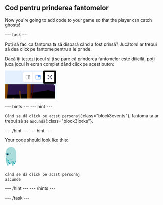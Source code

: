 ## Cod pentru prinderea fantomelor

Now you're going to add code to your game so that the player can catch ghosts!

\--- task \---

Poți să faci ca fantoma ta să dispară când a fost prinsă? Jucătorul ar trebui să dea click pe fantome pentru a le prinde.

Dacă îți testezi jocul și ți se pare că prinderea fantomelor este dificilă, poți juca jocul în ecran complet dând click pe acest buton:

![captură de ecran](images/ghost-fullscreen-annotated.png)

\--- hints \--- \--- hint \---

`Când se dă click pe acest personaj`{:class="block3events"}, fantoma ta ar trebui să se `ascundă`{:class="block3looks"}.

\--- /hint \--- \--- hint \---

Your code should look like this:

![fantomă](images/ghost-sprite.png)

```blocks3
când se dă click pe acest personaj
ascunde
```

\--- /hint \--- \--- /hints \---

\--- /task \---